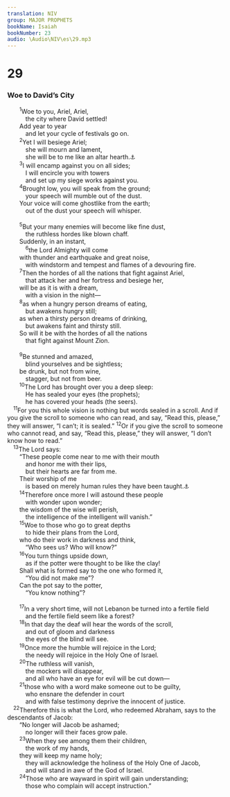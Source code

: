 ```yaml
---
translation: NIV
group: MAJOR PROPHETS
bookName: Isaiah 
bookNumber: 23
audio: \Audio\NIV\es\29.mp3
---
```


<div class="title"><h1>29</h1><h3>Woe to David’s City </h3></div>
<span class="verse es_29_1">  <sup>1</sup>Woe to you, Ariel, Ariel, <br/>   the city where David settled! <br/>  Add year to year <br/>   and let your cycle of festivals go on. <br/></span>
<span class="verse es_29_2">  <sup>2</sup>Yet I will besiege Ariel; <br/>   she will mourn and lament, <br/>   she will be to me like an altar hearth.<a data-toggle="tooltip" data-placement="bottom" title="The Hebrew for altar hearth sounds like the Hebrew for Ariel.">⚓</a><br/></span>
<span class="verse es_29_3">  <sup>3</sup>I will encamp against you on all sides; <br/>   I will encircle you with towers <br/>   and set up my siege works against you. <br/></span>
<span class="verse es_29_4">  <sup>4</sup>Brought low, you will speak from the ground; <br/>   your speech will mumble out of the dust. <br/>  Your voice will come ghostlike from the earth; <br/>   out of the dust your speech will whisper. <br/><br/></span>
<span class="verse es_29_5">  <sup>5</sup>But your many enemies will become like fine dust, <br/>   the ruthless hordes like blown chaff. <br/>  Suddenly, in an instant, <br/></span>
<span class="verse es_29_6">   <sup>6</sup>the Lord Almighty will come <br/>  with thunder and earthquake and great noise, <br/>   with windstorm and tempest and flames of a devouring fire. <br/></span>
<span class="verse es_29_7">  <sup>7</sup>Then the hordes of all the nations that fight against Ariel, <br/>   that attack her and her fortress and besiege her, <br/>  will be as it is with a dream, <br/>   with a vision in the night— <br/></span>
<span class="verse es_29_8">  <sup>8</sup>as when a hungry person dreams of eating, <br/>   but awakens hungry still; <br/>  as when a thirsty person dreams of drinking, <br/>   but awakens faint and thirsty still. <br/>  So will it be with the hordes of all the nations <br/>   that fight against Mount Zion. <br/><br/></span>
<span class="verse es_29_9">  <sup>9</sup>Be stunned and amazed, <br/>   blind yourselves and be sightless; <br/>  be drunk, but not from wine, <br/>   stagger, but not from beer. <br/></span>
<span class="verse es_29_10">  <sup>10</sup>The Lord has brought over you a deep sleep: <br/>   He has sealed your eyes (the prophets); <br/>   he has covered your heads (the seers). <br/></span>
<span class="verse es_29_11"> <sup>11</sup>For you this whole vision is nothing but words sealed in a scroll. And if you give the scroll to someone who can read, and say, “Read this, please,” they will answer, “I can’t; it is sealed.” </span>
<span class="verse es_29_12"><sup>12</sup>Or if you give the scroll to someone who cannot read, and say, “Read this, please,” they will answer, “I don’t know how to read.” <br/></span>
<span class="verse es_29_13"> <sup>13</sup>The Lord says: <br/>  “These people come near to me with their mouth <br/>   and honor me with their lips, <br/>   but their hearts are far from me. <br/>  Their worship of me <br/>   is based on merely human rules they have been taught.<a data-toggle="tooltip" data-placement="bottom" title="Hebrew; Septuagint They worship me in vain; / their teachings are merely human rules">⚓</a><br/></span>
<span class="verse es_29_14">  <sup>14</sup>Therefore once more I will astound these people <br/>   with wonder upon wonder; <br/>  the wisdom of the wise will perish, <br/>   the intelligence of the intelligent will vanish.” <br/></span>
<span class="verse es_29_15">  <sup>15</sup>Woe to those who go to great depths <br/>   to hide their plans from the Lord, <br/>  who do their work in darkness and think, <br/>   “Who sees us? Who will know?” <br/></span>
<span class="verse es_29_16">  <sup>16</sup>You turn things upside down, <br/>   as if the potter were thought to be like the clay! <br/>  Shall what is formed say to the one who formed it, <br/>   “You did not make me”? <br/>  Can the pot say to the potter, <br/>   “You know nothing”? <br/><br/></span>
<span class="verse es_29_17">  <sup>17</sup>In a very short time, will not Lebanon be turned into a fertile field <br/>   and the fertile field seem like a forest? <br/></span>
<span class="verse es_29_18">  <sup>18</sup>In that day the deaf will hear the words of the scroll, <br/>   and out of gloom and darkness <br/>   the eyes of the blind will see. <br/></span>
<span class="verse es_29_19">  <sup>19</sup>Once more the humble will rejoice in the Lord; <br/>   the needy will rejoice in the Holy One of Israel. <br/></span>
<span class="verse es_29_20">  <sup>20</sup>The ruthless will vanish, <br/>   the mockers will disappear, <br/>   and all who have an eye for evil will be cut down— <br/></span>
<span class="verse es_29_21">  <sup>21</sup>those who with a word make someone out to be guilty, <br/>   who ensnare the defender in court <br/>   and with false testimony deprive the innocent of justice. <br/></span>
<span class="verse es_29_22"> <sup>22</sup>Therefore this is what the Lord, who redeemed Abraham, says to the descendants of Jacob: <br/>  “No longer will Jacob be ashamed; <br/>   no longer will their faces grow pale. <br/></span>
<span class="verse es_29_23">  <sup>23</sup>When they see among them their children, <br/>   the work of my hands, <br/>  they will keep my name holy; <br/>   they will acknowledge the holiness of the Holy One of Jacob, <br/>   and will stand in awe of the God of Israel. <br/></span>
<span class="verse es_29_24">  <sup>24</sup>Those who are wayward in spirit will gain understanding; <br/>   those who complain will accept instruction.” <br/></span>
